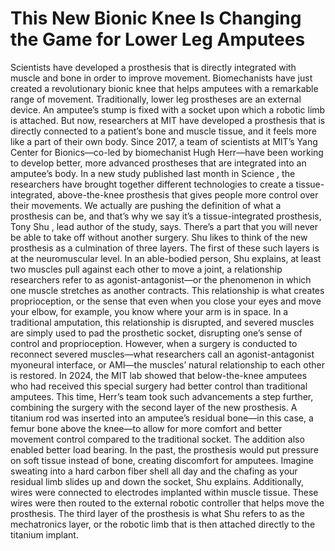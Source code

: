 # This New Bionic Knee Is Changing the Game for Lower Leg Amputees

Scientists have developed a prosthesis that is directly integrated with muscle and bone in order to improve movement.
Biomechanists have just created a revolutionary bionic knee that helps amputees with a remarkable range of movement. Traditionally, lower leg prostheses are an external device. An amputee’s stump is fixed with a socket upon which a robotic limb is attached. But now, researchers at MIT have developed a prosthesis that is directly connected to a patient’s bone and muscle tissue, and it feels more like a part of their own body.
Since 2017, a team of scientists at MIT’s Yang Center for Bionics—co-led by biomechanist Hugh Herr—have been working to develop better, more advanced prostheses that are integrated into an amputee’s body. In a new study published last month in Science , the researchers have brought together different technologies to create a tissue-integrated, above-the-knee prosthesis that gives people more control over their movements.
We actually are pushing the definition of what a prosthesis can be, and that’s why we say it’s a tissue-integrated prosthesis, Tony Shu , lead author of the study, says. There’s a part that you will never be able to take off without another surgery.
Shu likes to think of the new prosthesis as a culmination of three layers.
The first of these such layers is at the neuromuscular level. In an able-bodied person, Shu explains, at least two muscles pull against each other to move a joint, a relationship researchers refer to as agonist-antagonist—or the phenomenon in which one muscle stretches as another contracts. This relationship is what creates proprioception, or the sense that even when you close your eyes and move your elbow, for example, you know where your arm is in space.
In a traditional amputation, this relationship is disrupted, and severed muscles are simply used to pad the prosthetic socket, disrupting one’s sense of control and proprioception. However, when a surgery is conducted to reconnect severed muscles—what researchers call an agonist-antagonist myoneural interface, or AMI—the muscles’ natural relationship to each other is restored.
In 2024, the MIT lab showed that below-the-knee amputees who had received this special surgery had better control than traditional amputees. This time, Herr’s team took such advancements a step further, combining the surgery with the second layer of the new prosthesis. A titanium rod was inserted into an amputee’s residual bone—in this case, a femur bone above the knee—to allow for more comfort and better movement control compared to the traditional socket. The addition also enabled better load bearing. In the past, the prosthesis would put pressure on soft tissue instead of bone, creating discomfort for amputees. Imagine sweating into a hard carbon fiber shell all day and the chafing as your residual limb slides up and down the socket, Shu explains.
Additionally, wires were connected to electrodes implanted within muscle tissue. These wires were then routed to the external robotic controller that helps move the prosthesis. The third layer of the prosthesis is what Shu refers to as the mechatronics layer, or the robotic limb that is then attached directly to the titanium implant.
